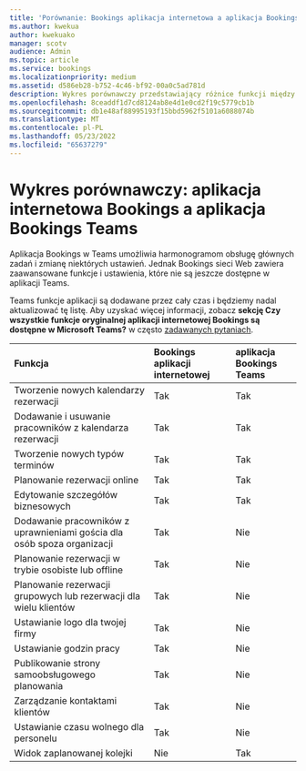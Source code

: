 ```yaml
---
title: 'Porównanie: Bookings aplikacja internetowa a aplikacja Bookings Teams'
ms.author: kwekua
author: kwekuako
manager: scotv
audience: Admin
ms.topic: article
ms.service: bookings
ms.localizationpriority: medium
ms.assetid: d586eb28-b752-4c46-bf92-00a0c5ad781d
description: Wykres porównawczy przedstawiający różnice funkcji między aplikacją internetową Bookings a aplikacją Bookings Teams.
ms.openlocfilehash: 8ceaddf1d7cd8124ab8e4d1e0cd2f19c5779cb1b
ms.sourcegitcommit: db1e48af88995193f15bbd5962f5101a6088074b
ms.translationtype: MT
ms.contentlocale: pl-PL
ms.lasthandoff: 05/23/2022
ms.locfileid: "65637279"
---
```

# <a name="comparison-chart-bookings-web-app-vs-bookings-teams-app"></a>Wykres porównawczy: aplikacja internetowa Bookings a aplikacja Bookings Teams

Aplikacja Bookings w Teams umożliwia harmonogramom obsługę głównych zadań i zmianę niektórych ustawień. Jednak Bookings sieci Web zawiera zaawansowane funkcje i ustawienia, które nie są jeszcze dostępne w aplikacji Teams.

Teams funkcje aplikacji są dodawane przez cały czas i będziemy nadal aktualizować tę listę. Aby uzyskać więcej informacji, zobacz **sekcję Czy wszystkie funkcje oryginalnej aplikacji internetowej Bookings są dostępne w Microsoft Teams?** w często [zadawanych pytaniach](bookings-faq.yml).

| Funkcja | Bookings aplikacji internetowej | aplikacja Bookings Teams |
|:---|:---|:---|
| Tworzenie nowych kalendarzy rezerwacji | Tak | Tak |
| Dodawanie i usuwanie pracowników z kalendarza rezerwacji | Tak | Tak |
| Tworzenie nowych typów terminów | Tak | Tak |
| Planowanie rezerwacji online | Tak | Tak |
| Edytowanie szczegółów biznesowych | Tak | Tak |
| Dodawanie pracowników z uprawnieniami gościa dla osób spoza organizacji | Tak | Nie |
| Planowanie rezerwacji w trybie osobiste lub offline | Tak | Nie |
| Planowanie rezerwacji grupowych lub rezerwacji dla wielu klientów | Tak | Nie |
| Ustawianie logo dla twojej firmy | Tak | Nie |
| Ustawianie godzin pracy | Tak | Nie |
| Publikowanie strony samoobsługowego planowania | Tak | Nie |
| Zarządzanie kontaktami klientów | Tak | Nie |
| Ustawianie czasu wolnego dla personelu | Tak | Nie |
| Widok zaplanowanej kolejki | Nie | Tak |
